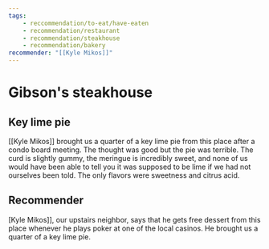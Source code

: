```yaml
---
tags:
    - reccommendation/to-eat/have-eaten
    - recommendation/restaurant
    - recommendation/steakhouse
    - recommendation/bakery
recommender: "[[Kyle Mikos]]"
---
```


# Gibson's steakhouse
## Key lime pie
[[Kyle Mikos]] brought us a quarter of a key lime pie from this place after a condo board meeting.  The thought was good but the pie was terrible.  The curd is slightly gummy, the meringue is incredibly sweet, and none of us would have been able to tell you it was supposed to be lime if we had not ourselves been told.  The only flavors were sweetness and citrus acid.

## Recommender
[Kyle Mikos]], our upstairs neighbor, says that he gets free dessert from this place whenever he plays poker at one of the local casinos.  He brought us a quarter of a key lime pie.